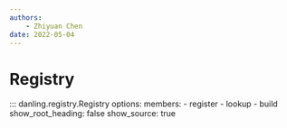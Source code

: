 ```yaml
---
authors:
    - Zhiyuan Chen
date: 2022-05-04
---
```


# Registry

::: danling.registry.Registry
    options:
      members:
        - register
        - lookup
        - build
      show_root_heading: false
      show_source: true
